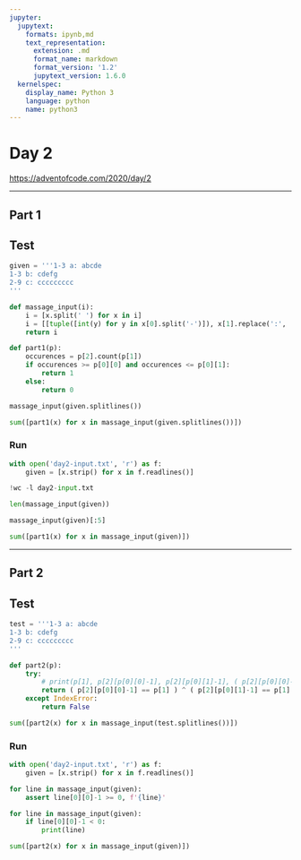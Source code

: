 ```yaml
---
jupyter:
  jupytext:
    formats: ipynb,md
    text_representation:
      extension: .md
      format_name: markdown
      format_version: '1.2'
      jupytext_version: 1.6.0
  kernelspec:
    display_name: Python 3
    language: python
    name: python3
---
```


# Day 2

https://adventofcode.com/2020/day/2


---

## Part 1


## Test

```python
given = '''1-3 a: abcde
1-3 b: cdefg
2-9 c: ccccccccc
'''
```

```python
def massage_input(i):
    i = [x.split(' ') for x in i]
    i = [[tuple([int(y) for y in x[0].split('-')]), x[1].replace(':', ''), x[2]] for x in i]
    return i
```

```python
def part1(p):
    occurences = p[2].count(p[1])
    if occurences >= p[0][0] and occurences <= p[0][1]:
        return 1
    else:
        return 0
```

```python
massage_input(given.splitlines())
```

```python
sum([part1(x) for x in massage_input(given.splitlines())])
```

### Run

```python
with open('day2-input.txt', 'r') as f:
    given = [x.strip() for x in f.readlines()]
```

```python
!wc -l day2-input.txt
```

```python
len(massage_input(given))
```

```python
massage_input(given)[:5]
```

```python
sum([part1(x) for x in massage_input(given)])
```

---

## Part 2


## Test

```python
test = '''1-3 a: abcde
1-3 b: cdefg
2-9 c: ccccccccc
'''
```

```python
def part2(p):
    try:
        # print(p[1], p[2][p[0][0]-1], p[2][p[0][1]-1], ( p[2][p[0][0]-1] == p[1] ) ^ ( p[2][p[0][1]-1] == p[1] ))
        return ( p[2][p[0][0]-1] == p[1] ) ^ ( p[2][p[0][1]-1] == p[1] )
    except IndexError:
        return False
```

```python
sum([part2(x) for x in massage_input(test.splitlines())])
```

### Run

```python
with open('day2-input.txt', 'r') as f:
    given = [x.strip() for x in f.readlines()]
```

```python
for line in massage_input(given):
    assert line[0][0]-1 >= 0, f'{line}'
```

```python
for line in massage_input(given):
    if line[0][0]-1 < 0:
        print(line)
```

```python
sum([part2(x) for x in massage_input(given)])
```
